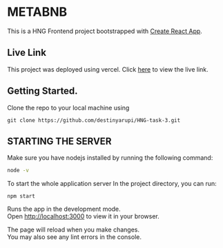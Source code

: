# METABNB

This is a HNG Frontend project bootstrapped with [Create React App](https://github.com/facebook/create-react-app).

## Live Link 

This project was deployed using vercel. Click [here](https://hngi9-frontendtask3.vercel.app/) to view the live link.

## Getting Started.

Clone the repo to your local machine using 

```git clone https://github.com/destinyarupi/HNG-task-3.git```

## STARTING THE SERVER

Make sure you have nodejs installed by running the following command:

```bash
node -v
```

To start the whole application server In the project directory, you can run:

`npm start`

Runs the app in the development mode.\
Open [http://localhost:3000](http://localhost:3000) to view it in your browser.

The page will reload when you make changes.\
You may also see any lint errors in the console.

